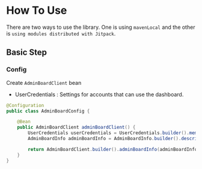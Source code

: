 # How To Use
There are two ways to use the library.
One is using `mavenLocal` and the other is `using modules distributed with Jitpack`.

## Basic Step

### Config
Create `AdminBoardClient` bean

- UserCredentials : Settings for accounts that can use the dashboard.
```java
@Configuration
public class AdminBoardConfig {

    @Bean
    public AdminBoardClient adminBoardClient() {
        UserCredentials userCredentials = UserCredentials.builder().memberId("aaa").password("1234").build();
        AdminBoardInfo adminBoardInfo = AdminBoardInfo.builder().description("상품 데이터를 확인하는 대시보드 서비스").title("ADMIN BOARD").version("1.0.0").build();

        return AdminBoardClient.builder().adminBoardInfo(adminBoardInfo).userCredentials(userCredentials).build();
    }
}
```

